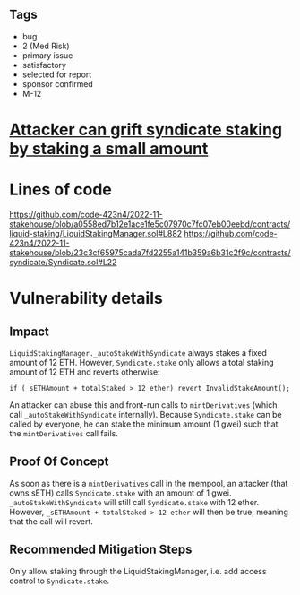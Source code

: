 ## Tags

- bug
- 2 (Med Risk)
- primary issue
- satisfactory
- selected for report
- sponsor confirmed
- M-12

# [Attacker can grift syndicate staking by staking a small amount](https://github.com/code-423n4/2022-11-stakehouse-findings/issues/146) 

# Lines of code

https://github.com/code-423n4/2022-11-stakehouse/blob/a0558ed7b12e1ace1fe5c07970c7fc07eb00eebd/contracts/liquid-staking/LiquidStakingManager.sol#L882
https://github.com/code-423n4/2022-11-stakehouse/blob/23c3cf65975cada7fd2255a141b359a6b31c2f9c/contracts/syndicate/Syndicate.sol#L22


# Vulnerability details

## Impact
`LiquidStakingManager._autoStakeWithSyndicate` always stakes a fixed amount of 12 ETH. However, `Syndicate.stake` only allows a total staking amount of 12 ETH and reverts otherwise:
```solidity
if (_sETHAmount + totalStaked > 12 ether) revert InvalidStakeAmount();
```
An attacker can abuse this and front-run calls to `mintDerivatives` (which call `_autoStakeWithSyndicate` internally). Because `Syndicate.stake` can be called by everyone, he can stake the minimum amount (1 gwei) such that the `mintDerivatives` call fails.

## Proof Of Concept
As soon as there is a `mintDerivatives` call in the mempool, an attacker (that owns sETH) calls `Syndicate.stake` with an amount of 1 gwei. `_autoStakeWithSyndicate` will still call `Syndicate.stake` with 12 ether. However, `_sETHAmount + totalStaked > 12 ether` will then be true, meaning that the call will revert.

## Recommended Mitigation Steps
Only allow staking through the LiquidStakingManager, i.e. add access control to `Syndicate.stake`.